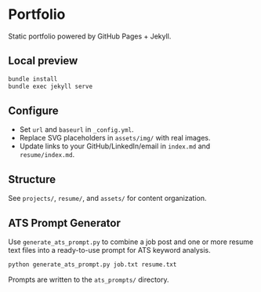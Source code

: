 # Portfolio

Static portfolio powered by GitHub Pages + Jekyll.

## Local preview
```bash
bundle install
bundle exec jekyll serve
```

## Configure
- Set `url` and `baseurl` in `_config.yml`.
- Replace SVG placeholders in `assets/img/` with real images.
- Update links to your GitHub/LinkedIn/email in `index.md` and `resume/index.md`.

## Structure
See `projects/`, `resume/`, and `assets/` for content organization.

## ATS Prompt Generator
Use `generate_ats_prompt.py` to combine a job post and one or more resume
text files into a ready-to-use prompt for ATS keyword analysis.

```bash
python generate_ats_prompt.py job.txt resume.txt
```

Prompts are written to the `ats_prompts/` directory.

